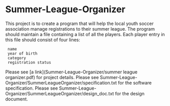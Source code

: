 # Summer-League-Organizer

This project is to create a program that will help the local youth soccer association
manage registrations to their summer league. The program should maintain
a file containing a list of all the players. Each player entry in this file should
consist of four lines:

     name
     year of birth
     category
     registration status

Please see [a link](Summer-League-Organizer/summer league organizer.pdf) for project details.
Please see Summer-League-Organizer/SummerLeagueOrganizer/specification.txt for the software specification.
Please see Summer-League-Organizer/SummerLeagueOrganizer/design_doc.txt for the design document.
